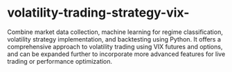 # volatility-trading-strategy-vix-
Combine market data collection, machine learning for regime classification, volatility strategy implementation, and backtesting using Python. It offers a comprehensive approach to volatility trading using VIX futures and options, and can be expanded further to incorporate more advanced features for live trading or performance optimization.
